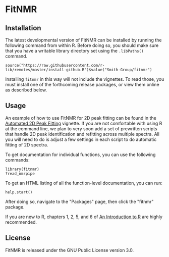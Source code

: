 # FitNMR

## Installation

The latest developmental version of FitNMR can be installed by running the following command from within R. Before doing so, you should make sure that you have a writable library directory set using the `.libPaths()` command.

```
source("https://raw.githubusercontent.com/r-lib/remotes/master/install-github.R")$value("Smith-Group/fitnmr")
```

Installing `fitnmr` in this way will not include the vignettes. To read those, you must install one of the forthcoming release packages, or view them online as described below.

## Usage

An example of how to use FitNMR for 2D peak fitting can be found in the [Automated 2D Peak Fitting](https://smith-group.github.io/fitnmr/peak2d.html) vignette. If you are not comfortable with using R at the command line, we plan to very soon add a set of prewritten scripts that handle 2D peak identification and refitting across multiple spectra. All you will need to do is adjust a few settings in each script to do automatic fitting of 2D spectra.

To get documentation for individual functions, you can use the following commands:

```
library(fitnmr)
?read_nmrpipe
```

To get an HTML listing of all the function-level documentation, you can run:

```
help.start()
```

After doing so, navigate to the "Packages" page, then click the "fitnmr" package.

If you are new to R, chapters 1, 2, 5, and 6 of [An Introduction to R](https://cran.r-project.org/doc/manuals/r-release/R-intro.html) are highly recommended.

## License

FitNMR is released under the GNU Public License version 3.0.